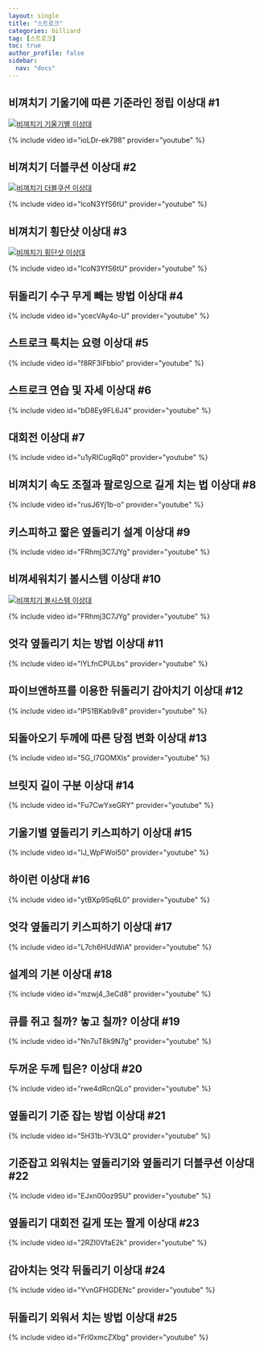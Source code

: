 ```yaml
---
layout: single
title: "스트로크"
categories: billiard
tag: [스트로크]
toc: true
author_profile: false
sidebar:
  nav: "docs"
---
```


## 비껴치기 기울기에 따른 기준라인 정립 이상대 #1

[![비껴치기 기울기별 이상대](/images/%EB%B9%84%EA%BB%B4%EC%B9%98%EA%B8%B0%20%EA%B8%B0%EC%9A%B8%EA%B8%B0%EB%B3%84%20%EC%96%91%EB%B9%B5.png)](/images/%EB%B9%84%EA%BB%B4%EC%B9%98%EA%B8%B0%20%EA%B8%B0%EC%9A%B8%EA%B8%B0%EB%B3%84%20%EC%96%91%EB%B9%B5.png)

{% include video id="ioLDr-ek798" provider="youtube" %}

## 비껴치기 더블쿠션 이상대 #2

[![비껴치기 더블쿠션 이상대](/images/%EB%B9%84%EA%BB%B4%EC%B9%98%EA%B8%B0%20%EB%8D%94%EB%B8%94%EC%BF%A0%EC%85%98%20%EC%96%91%EB%B9%B5.png)](/images/%EB%B9%84%EA%BB%B4%EC%B9%98%EA%B8%B0%20%EB%8D%94%EB%B8%94%EC%BF%A0%EC%85%98%20%EC%96%91%EB%B9%B5.png)

{% include video id="lcoN3YfS6tU" provider="youtube" %}

## 비껴치기 횡단샷 이상대 #3

[![비껴치기 횡단샷 이상대](/images/%EB%B9%84%EA%BB%B4%EC%B9%98%EA%B8%B0%20%ED%9A%A1%EB%8B%A8%EC%83%B7%20%EC%96%91%EB%B9%B5.png)](/images/%EB%B9%84%EA%BB%B4%EC%B9%98%EA%B8%B0%20%ED%9A%A1%EB%8B%A8%EC%83%B7%20%EC%96%91%EB%B9%B5.png)

{% include video id="lcoN3YfS6tU" provider="youtube" %}

## 뒤돌리기 수구 무게 빼는 방법 이상대 #4

{% include video id="ycecVAy4o-U" provider="youtube" %}

## 스트로크 툭치는 요령 이상대 #5

{% include video id="f8RF3lFbbio" provider="youtube" %}

## 스트로크 연습 및 자세 이상대 #6

{% include video id="bD8Ey9FL6J4" provider="youtube" %}

## 대회전 이상대 #7

{% include video id="u1yRICugRq0" provider="youtube" %}

## 비껴치기 속도 조절과 팔로잉으로 길게 치는 법 이상대 #8

{% include video id="rusJ6Yj1b-o" provider="youtube" %}

## 키스피하고 짧은 옆돌리기 설계 이상대 #9

{% include video id="FRhmj3C7JYg" provider="youtube" %}

## 비껴세워치기 볼시스템 이상대 #10

[![비껴치기 볼시스템 이상대](/images/%EB%B9%84%EA%BB%B4%EC%B9%98%EA%B8%B0%20%EB%B3%BC%EC%8B%9C%EC%8A%A4%ED%85%9C%20%EC%96%91%EB%B9%B5.png)](/images/%EB%B9%84%EA%BB%B4%EC%B9%98%EA%B8%B0%20%EB%B3%BC%EC%8B%9C%EC%8A%A4%ED%85%9C%20%EC%96%91%EB%B9%B5.png)

{% include video id="FRhmj3C7JYg" provider="youtube" %}

## 엇각 옆돌리기 치는 방법 이상대 #11

{% include video id="lYLfnCPULbs" provider="youtube" %}

## 파이브앤하프를 이용한 뒤돌리기 감아치기 이상대 #12

{% include video id="lP51BKab9v8" provider="youtube" %}

## 되돌아오기 두께에 따른 당점 변화 이상대 #13

{% include video id="5G_I7GOMXIs" provider="youtube" %}

## 브릿지 길이 구분 이상대 #14

{% include video id="Fu7CwYxeGRY" provider="youtube" %}

## 기울기별 옆돌리기 키스피하기 이상대 #15

{% include video id="IJ_WpFWol50" provider="youtube" %}

## 하이런 이상대 #16

{% include video id="ytBXp9Sq6L0" provider="youtube" %}

## 엇각 옆돌리기 키스피하기 이상대 #17

{% include video id="L7ch6HUdWiA" provider="youtube" %}

## 설계의 기본 이상대 #18

{% include video id="mzwj4_3eCd8" provider="youtube" %}

## 큐를 쥐고 칠까? 놓고 칠까? 이상대 #19

{% include video id="Nn7uT8k9N7g" provider="youtube" %}

## 두꺼운 두께 팁은? 이상대 #20

{% include video id="rwe4dRcnQLo" provider="youtube" %}

## 옆돌리기 기준 잡는 방법 이상대 #21

{% include video id="5H31b-YV3LQ" provider="youtube" %}

## 기준잡고 외워치는 옆돌리기와 옆돌리기 더블쿠션 이상대 #22

{% include video id="EJxn00oz9SU" provider="youtube" %}

## 옆돌리기 대회전 길게 또는 짤게 이상대 #23

{% include video id="2RZl0VfaE2k" provider="youtube" %}

## 감아치는 엇각 뒤돌리기 이상대 #24

{% include video id="YvnGFHGDENc" provider="youtube" %}

## 뒤돌리기 외워서 치는 방법 이상대 #25

{% include video id="Frl0xmcZXbg" provider="youtube" %}
